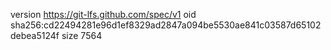 version https://git-lfs.github.com/spec/v1
oid sha256:cd22494281e96d1ef8329ad2847a094be5530ae841c03587d65102debea5124f
size 7564

